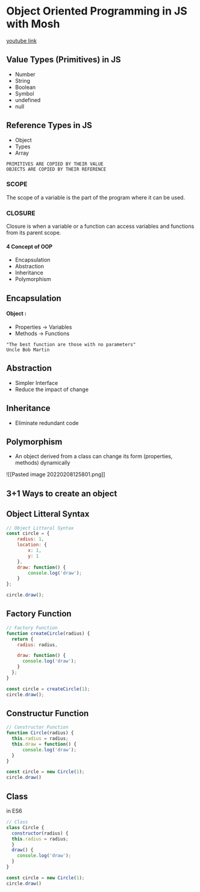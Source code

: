 # Object Oriented Programming in JS with Mosh
[youtube link](https://youtu.be/PFmuCDHHpwk)


## Value Types (Primitives) in JS
- Number
- String
- Boolean
- Symbol
- undefined
- null

## Reference Types in JS
- Object
- Types
- Array

```
PRIMITIVES ARE COPIED BY THEIR VALUE
OBJECTS ARE COPIED BY THEIR REFERENCE
```
### **SCOPE**
The scope of a variable is the part of the program where it can be used.

### **CLOSURE**
Closure is when a variable or a function can access variables and functions from its parent scope.

#### **4 Concept of OOP**
- Encapsulation
- Abstraction
- Inheritance
- Polymorphism

## Encapsulation
#### Object :
- Properties -> Variables
- Methods -> Functions

```
"The best function are those with no parameters"
Uncle Bob Martin
```

## Abstraction
- Simpler Interface
- Reduce the impact of change

## Inheritance
- Eliminate redundant code

## Polymorphism
- An object derived from a class can change its form  (properties, methods) dynamically

![[Pasted image 20220208125801.png]]

## 3+1 Ways to create an object

## Object Litteral Syntax
```js
// Object Litteral Syntax
const circle = {
	radius: 1,
	location: {
		x: 1,
		y: 1
	},
	draw: function() {
		console.log('draw');
	}
};  

circle.draw();
```

## Factory Function
```js
// Factory Function
function createCircle(radius) {
  return {
    radius: radius,

    draw: function() {
      console.log('draw');
    }
  };  
}

const circle = createCircle(1);
circle.draw();
```

## Constructur Function
```js
// Constructor Function
function Circle(radius) {  
  this.radius = radius;
  this.draw = function() {
      console.log('draw');
  }  
}

const circle = new Circle(1);
circle.draw()
```

## Class
in ES6
```js
// Class
class Circle {  
  constructor(radius) {    
  this.radius = radius;
  }
  draw() {
    console.log('draw');
  }  
}

const circle = new Circle(1);
circle.draw()
```
